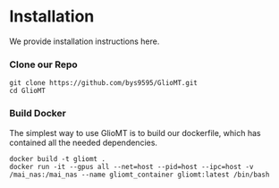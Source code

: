 # Installation
We provide installation instructions here.

### Clone our Repo
```
git clone https://github.com/bys9595/GlioMT.git
cd GlioMT
```


### Build Docker
The simplest way to use GlioMT is to build our dockerfile, which has contained all the needed dependencies. 

```
docker build -t gliomt .
docker run -it --gpus all --net=host --pid=host --ipc=host -v /mai_nas:/mai_nas --name gliomt_container gliomt:latest /bin/bash
```


